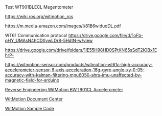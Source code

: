 Test WT901BLECL Magentometer

https://wiki.ros.org/witmotion_ros

https://m.media-amazon.com/images/I/81B6widuqDL.pdf

WT61 Communication protocol
https://drive.google.com/file/d/1oFb-pHY_UMAsN4hCDXywLDr8-5HdtN-w/view

https://drive.google.com/drive/folders/1IE55H98HD0SPtKN65sSdT2IOBx1EhrP-

https://witmotion-sensor.com/products/witmotion-wt61c-high-accuracy-accelerometer-sensor-6-axis-acceleration-16g-gyro-angle-xy-0-05-accuracy-with-kalman-filtering-mpu6050-ahrs-imu-unaffected-by-magnetic-field-for-arduino

[Reverse Engineering WitMotion BWT901CL Accelerometer](https://github.com/jurassic-marc/witmotion-bwt901cl-accelerometer-reverse-engineer)

[WitMotion Document Center](https://drive.google.com/drive/u/0/folders/1I6sBC-8Q3_vtY-GrFDZbWJZJFk7UnNfO)

[WitMotion Sample Code](https://drive.google.com/drive/u/0/folders/1p1aHEb78HDBCXsFlAyqGE_lVG09o_K5N)
